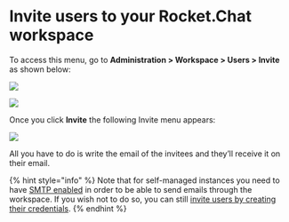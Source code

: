 # Invite users to your Rocket.Chat workspace

To access this menu, go to **Administration > Workspace > Users > Invite** as shown below:

![](<../../../../.gitbook/assets/2021-11-20\_23-29-48 (1) (1) (1) (1) (12) (10) (1) (21).png>)

![](<../../../../.gitbook/assets/2021-11-28\_02-22-24 (1).png>)

Once you click **Invite** the following Invite menu appears:

![](<../../../../.gitbook/assets/2021-11-28\_02-38-09 (1).png>)

All you have to do is write the email of the invitees and they’ll receive it on their email.

{% hint style="info" %}
Note that for self-managed instances you need to have [SMTP enabled](https://docs.rocket.chat/guides/administration/settings/email/setup#set-up-your-credentials) in order to be able to send emails through the workspace. If you wish not to do so, you can still [invite users by creating their credentials](https://docs.rocket.chat/guides/administration/admin-panel/users/add-new-users).
{% endhint %}
